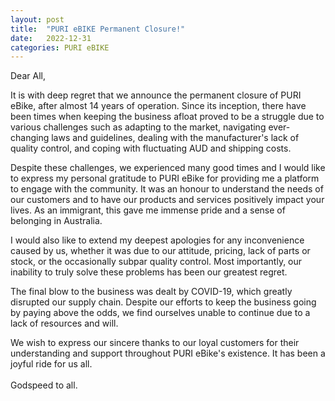 ```yaml
---
layout: post
title:  "PURI eBIKE Permanent Closure!"
date:   2022-12-31
categories: PURI eBIKE
---
```

Dear All,

It is with deep regret that we announce the permanent closure of PURI eBike, after almost 14 years of operation. Since its inception, there have been times when keeping the business afloat proved to be a struggle due to various challenges such as adapting to the market, navigating ever-changing laws and guidelines, dealing with the manufacturer's lack of quality control, and coping with fluctuating AUD and shipping costs.

Despite these challenges, we experienced many good times and I would like to express my personal gratitude to PURI eBike for providing me a platform to engage with the community. It was an honour to understand the needs of our customers and to have our products and services positively impact your lives. As an immigrant, this gave me immense pride and a sense of belonging in Australia.

I would also like to extend my deepest apologies for any inconvenience caused by us, whether it was due to our attitude, pricing, lack of parts or stock, or the occasionally subpar quality control. Most importantly, our inability to truly solve these problems has been our greatest regret.

The final blow to the business was dealt by COVID-19, which greatly disrupted our supply chain. Despite our efforts to keep the business going by paying above the odds, we find ourselves unable to continue due to a lack of resources and will.

We wish to express our sincere thanks to our loyal customers for their understanding and support throughout PURI eBike's existence. It has been a joyful ride for us all.
</br>
</br>
Godspeed to all.
